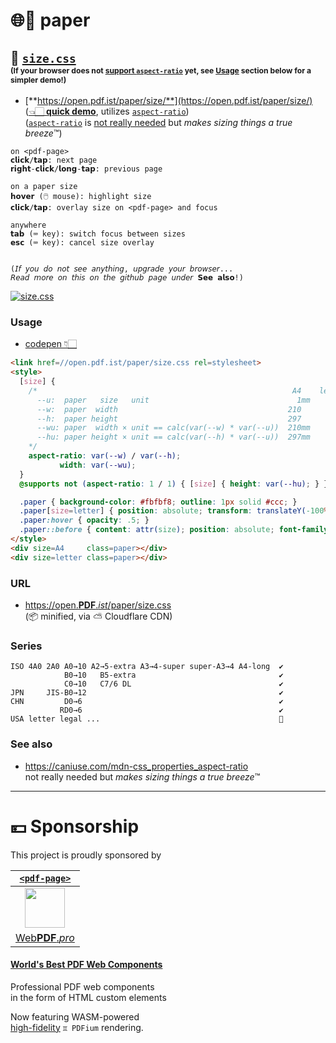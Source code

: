 # 🌐📄 paper

## 📏 [`size.css`](//open.pdf.ist/paper/size/)<br><sub><sub><sub>(If your browser does not [support `aspect-ratio`](https://caniuse.com/mdn-css_properties_aspect-ratio) yet, see [**Usage**](#usage) section below for a simpler demo!)</sub></sub></sub>

* [**https://open.pdf.ist/paper/size/**](https://open.pdf.ist/paper/size/) ([👈🏻 **quick demo**](https://open.pdf.ist/paper/size/), utilizes [`aspect-ratio`](https://caniuse.com/mdn-css_properties_aspect-ratio))<br>([`aspect-ratio`](https://caniuse.com/mdn-css_properties_aspect-ratio) is [not really needed](#usage) but *makes sizing things a true breeze*™)

```
on <pdf-page>
𝗰𝗹𝗶𝗰𝗸/𝘁𝗮𝗽: next page
𝗿𝗶𝗴𝗵𝘁-𝗰𝗹𝗶𝗰𝗸/𝗹𝗼𝗻𝗴-𝘁𝗮𝗽: previous page

on a paper size
𝗵𝗼𝘃𝗲𝗿 (🖱️ mouse): highlight size
𝗰𝗹𝗶𝗰𝗸/𝘁𝗮𝗽: overlay size on <pdf-page> and focus

anywhere
𝘁𝗮𝗯 (⌨️ key): switch focus between sizes
𝗲𝘀𝗰 (⌨️ key): cancel size overlay


(𝘐𝘧 𝘺𝘰𝘶 𝘥𝘰 𝘯𝘰𝘵 𝘴𝘦𝘦 𝘢𝘯𝘺𝘵𝘩𝘪𝘯𝘨, 𝘶𝘱𝘨𝘳𝘢𝘥𝘦 𝘺𝘰𝘶𝘳 𝘣𝘳𝘰𝘸𝘴𝘦𝘳...
𝘙𝘦𝘢𝘥 𝘮𝘰𝘳𝘦 𝘰𝘯 𝘵𝘩𝘪𝘴 𝘰𝘯 𝘵𝘩𝘦 𝘨𝘪𝘵𝘩𝘶𝘣 𝘱𝘢𝘨𝘦 𝘶𝘯𝘥𝘦𝘳 𝗦𝗲𝗲 𝗮𝗹𝘀𝗼!)
```

[![size.css](https://user-images.githubusercontent.com/27027/133064911-97187ace-5662-422a-a07e-79e15a7455b0.png)](//open.pdf.ist/paper/size/)


### Usage

* [codepen 👇🏻](//codepen.io/webpdf/pen/OJggOwa?editors=1000)

```HTML
<link href=//open.pdf.ist/paper/size.css rel=stylesheet>
<style>
  [size] {
    /*                                                         A4    letter
      --u:  paper   size   unit                                 1mm       1in
      --w:  paper  width                                      210         8.5
      --h:  paper height                                      297        11
      --wu: paper  width × unit == calc(var(--w) * var(--u))  210mm       8.5in
      --hu: paper height × unit == calc(var(--h) * var(--u))  297mm      11in
    */
    aspect-ratio: var(--w) / var(--h);
           width: var(--wu);
  }
  @supports not (aspect-ratio: 1 / 1) { [size] { height: var(--hu); } }  

  .paper { background-color: #fbfbf8; outline: 1px solid #ccc; }
  .paper[size=letter] { position: absolute; transform: translateY(-100%); }
  .paper:hover { opacity: .5; }
  .paper::before { content: attr(size); position: absolute; font-family: system-ui; }
</style>
<div size=A4     class=paper></div>
<div size=letter class=paper></div>
```

### URL

* [https://<u>open</u>.**PDF**.*ist*/paper/size.css](https://open.pdf.ist/paper/size.css) <br>(📦 minified, via ⛅ Cloudflare CDN)


### Series

```
ISO 4A0 2A0 A0→10 A2→5-extra A3→4-super super-A3→4 A4-long  ✔️
            B0→10   B5-extra                                ✔️
            C0→10   C7/6 DL                                 ✔️
JPN     JIS-B0→12                                           ✔️
CHN         D0→6                                            ✔️
           RD0→6                                            ✔️
USA letter legal ...                                        🚧
```

### See also

* https://caniuse.com/mdn-css_properties_aspect-ratio<br>not really needed but *makes sizing things a true breeze*™


---

# 💴 Sponsorship

This project is proudly sponsored by

| [`<pdf-page>`](//WebPDF.pro) |
| :-: |
| [<img src="https://webpdf.pro/.svg" width="64">](//WebPDF.pro) |
| [Web**PDF**.*pro*](//WebPDF.pro) |

#### [World's Best PDF Web Components](https://WebPDF.pro)

Professional PDF web components<br>
in the form of HTML custom elements

Now featuring WASM-powered<br>
[high-fidelity](https://github.com/pdf-ist/WebPDF/discussions) `♊ PDFium` rendering.
